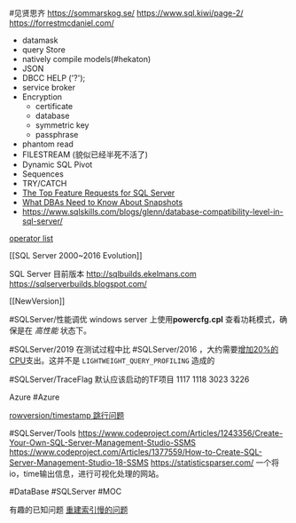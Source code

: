 
#见贤思齐
https://sommarskog.se/
https://www.sql.kiwi/page-2/
https://forrestmcdaniel.com/










- datamask 
- query Store
- natively compile models(#hekaton)
- JSON
- DBCC HELP ('?');
- service broker
- Encryption
	- certificate
	- database
	- symmetric key
	- passphrase
- phantom read
- FILESTREAM   (貌似已经半死不活了)
- Dynamic SQL Pivot
- Sequences
- TRY/CATCH
- [The Top Feature Requests for SQL Server](https://www.brentozar.com/archive/2022/05/the-top-feature-requests-for-sql-server/)
- [What DBAs Need to Know About Snapshots](https://www.brentozar.com/archive/2022/04/what-dbas-need-to-know-about-snapshots/)
- https://www.sqlskills.com/blogs/glenn/database-compatibility-level-in-sql-server/


[operator list](https://sqlserverfast.com/epr/operator-list/)


[[SQL Server 2000~2016 Evolution]]

SQL Server 目前版本
http://sqlbuilds.ekelmans.com 
https://sqlserverbuilds.blogspot.com/ 

[[NewVersion]]



#SQLServer/性能调优
windows server 上使用**powercfg.cpl** 查看功耗模式，确保是在 _高性能_ 状态下。

#SQLServer/2019  在测试过程中比 #SQLServer/2016 ，大约需要[增加20%的CPU](https://www.brentozar.com/archive/2023/03/is-sql-server-2019-more-cpu-intensive-than-sql-server-2016/)支出。这并不是 `LIGHTWEIGHT_QUERY_PROFILING` 造成的 

#SQLServer/TraceFlag
默认应该启动的TF项目
1117
1118
3023
3226


Azure #Azure

[rowversion/timestamp 跳行问题](https://blog.sqlxdetails.com/rowversion-timestamp-skipping-rows-problem/)


#SQLServer/Tools
https://www.codeproject.com/Articles/1243356/Create-Your-Own-SQL-Server-Management-Studio-SSMS
https://www.codeproject.com/Articles/1377559/How-to-Create-SQL-Server-Management-Studio-18-SSMS
https://statisticsparser.com/   一个将io，time输出信息，进行可视化处理的网站。



#DataBase #SQLServer #MOC 

有趣的已知问题
[重建索引慢的问题](https://forrestmcdaniel.com/2023/06/)


